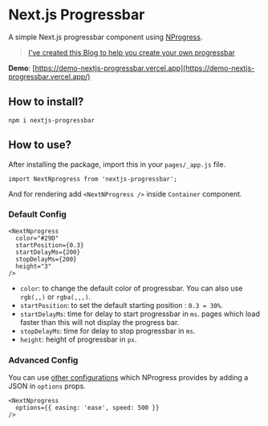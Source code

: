 # Next.js Progressbar

A simple Next.js progressbar component using [NProgress](http://ricostacruz.com/nprogress/).

> [I've created this Blog to help you create your own progressbar](https://gosink.in/next-js-make-your-own-progress-bar-indicator-component-easily/)

**Demo**: [https://demo-nextjs-progressbar.vercel.app](https://demo-nextjs-progressbar.vercel.app/)

## How to install?

```
npm i nextjs-progressbar
```

## How to use?

After installing the package, import this in your `pages/_app.js` file.

```
import NextNprogress from 'nextjs-progressbar';
```

And for rendering add `<NextNProgress />` inside `Container` component.

### Default Config

```
<NextNprogress
  color="#29D"
  startPosition={0.3}
  startDelayMs={200}
  stopDelayMs={200}
  height="3"
/>
```

- `color`: to change the default color of progressbar. You can also use `rgb(,,)` or `rgba(,,,)`.
- `startPosition`: to set the default starting position : `0.3 = 30%`.
- `startDelayMs`: time for delay to start progressbar in `ms`. pages which load faster than this will not display the progress bar.
- `stopDelayMs`: time for delay to stop progressbar in `ms`.
- `height`: height of progressbar in `px`.

### Advanced Config

You can use [other configurations](https://github.com/rstacruz/nprogress#configuration) which NProgress provides by adding a JSON in `options` props.

```
<NextNprogress
  options={{ easing: 'ease', speed: 500 }}
/>
```
